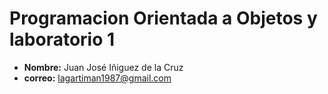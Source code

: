 # Programacion Orientada a Objetos y laboratorio 1
- **Nombre:** Juan José Iñiguez de la Cruz
- **correo:** lagartiman1987@gmail.com 